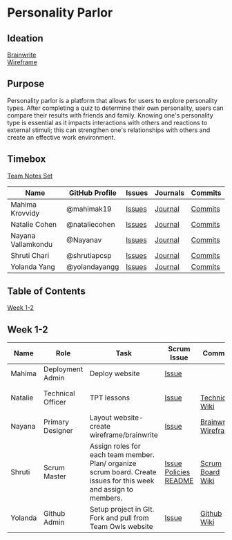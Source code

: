 # Personality Parlor

## Ideation
[Brainwrite](https://github.com/yolandayangg/n224p4-beans/wiki/Brainwrite) <br>
[Wireframe](https://github.com/yolandayangg/n224p4-beans/wiki/Wireframe)

## Purpose
Personality parlor is a platform that allows for users to explore personality types. After completing a quiz to determine their own personality, users can compare their results with friends and family. Knowing one's personality type is essential as it impacts interactions with others and reactions to external stimuli; this can strengthen one's relationships with others and create an effective work environment. 

## Timebox
[Team Notes Set](https://drive.google.com/drive/folders/1OO_uDmH_A1tTisIU9VoWnIfKt1gEUctu?usp=sharing)

|Name|GitHub Profile|Issues|Journals|Commits|
|--------|---------|-------|-------|-------|
|Mahima Krovvidy|@mahimak19|[Issues](https://github.com/yolandayangg/n224p4-beans/issues?q=is%3Aopen+is%3Aissue+author%3Ashrutiapcsp+assignee%3Amahimak19)|[Journal](https://docs.google.com/document/d/17dg1Ca6bv7LfiUPjs7iw3_IV5GAZQcQxqUlrnfceZ98/edit?usp=sharing)|[Commits](https://github.com/yolandayangg/n224p4-beans/commits?author=mahimak19)|
|Natalie Cohen|@nataliecohen|[Issues](https://github.com/yolandayangg/n224p4-beans/issues?q=is%3Aopen+is%3Aissue+author%3Ashrutiapcsp+assignee%3Anataliecohen)|[Journal](https://docs.google.com/document/d/17dg1Ca6bv7LfiUPjs7iw3_IV5GAZQcQxqUlrnfceZ98/edit?usp=sharing)|[Commits](https://github.com/yolandayangg/n224p4-beans/commits?author=nataliecohen)
|Nayana Vallamkondu|@Nayanav|[Issues](https://github.com/yolandayangg/n224p4-beans/issues?q=is%3Aopen+is%3Aissue+author%3Ashrutiapcsp+assignee%3ANayanav)|[Journal](https://docs.google.com/document/d/17dg1Ca6bv7LfiUPjs7iw3_IV5GAZQcQxqUlrnfceZ98/edit?usp=sharing)|[Commits](https://github.com/yolandayangg/n224p4-beans/commits?author=Nayanav)|
|Shruti Chari|@shrutiapcsp|[Issues](https://github.com/yolandayangg/n224p4-beans/issues?q=is%3Aopen+is%3Aissue+author%3Ashrutiapcsp+assignee%3Ashrutiapcsp)|[Journal](https://docs.google.com/document/d/1iePZMHrLpCaCBdit59z2DYMRZPzylpTn6LDC4NgAFto/edit?usp=sharing)|[Commits](https://github.com/yolandayangg/n224p4-beans/commits?author=shrutiapcsp)|
|Yolanda Yang|@yolandayangg|[Issues](https://github.com/yolandayangg/n224p4-beans/issues?q=is%3Aopen+is%3Aissue+author%3Ashrutiapcsp+assignee%3Ayolandayangg)|[Journal](https://docs.google.com/document/d/1iePZMHrLpCaCBdit59z2DYMRZPzylpTn6LDC4NgAFto/edit?usp=sharing)|[Commits](https://github.com/yolandayangg/n224p4-beans/commits?author=yolandayangg)|

## Table of Contents
[Week 1-2](https://github.com/yolandayangg/n224p4-beans/projects/1)

## Week 1-2
|Name|Role|Task|Scrum Issue|Commits|
|----|----|-------|-------|-------|
|Mahima|Deployment Admin|Deploy website|[Issue](https://github.com/yolandayangg/n224p4-beans/issues/7)|
|Natalie|Technical Officer|TPT lessons|[Issue](https://github.com/yolandayangg/n224p4-beans/issues/8)| <br> [Technicals Wiki](https://github.com/yolandayangg/n224p4-beans/wiki/Technicals) 
|Nayana|Primary Designer|Layout website- create wireframe/brainwrite|[Issue](https://github.com/yolandayangg/n224p4-beans/issues/4)|[Brainwrite](https://github.com/yolandayangg/n224p4-beans/wiki/Brainwrite) <br> [Wireframe](https://github.com/yolandayangg/n224p4-beans/wiki/Wireframe)
|Shruti|Scrum Master|Assign roles for each team member. Plan/ organize scrum board. Create issues for this week and assign to members.|[Issue](https://github.com/yolandayangg/n224p4-beans/issues/6) <br> [Policies](https://github.com/yolandayangg/n224p4-beans/issues/1) <br> [README](https://github.com/yolandayangg/n224p4-beans/issues/2)|[Scrum Board](https://github.com/yolandayangg/n224p4-beans/projects/1) <br> [Wiki](https://github.com/yolandayangg/n224p4-beans/wiki/Policies-for-Issues)
|Yolanda|Github Admin|Setup project in GIt. Fork and pull from Team Owls website|[Issue](https://github.com/yolandayangg/n224p4-beans/issues/5)|[Github Wiki](https://github.com/yolandayangg/n224p4-beans/wiki/BOF-Github-Admins-policy-document:)

